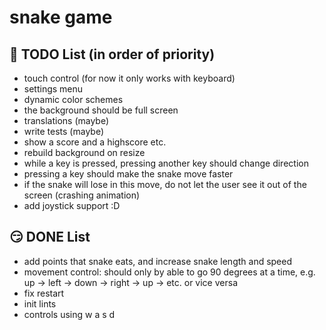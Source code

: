 # snake game

## 🥺 TODO List (in order of priority)
- touch control (for now it only works with keyboard)
- settings menu
- dynamic color schemes
- the background should be full screen 
- translations (maybe)
- write tests (maybe)
- show a score and a highscore etc.
- rebuild background on resize
- while a key is pressed, pressing another key should change direction
- pressing a key should make the snake move faster
- if the snake will lose in this move, do not let the user see it out of the screen (crashing animation)
- add joystick support :D

## 😏 DONE List 
- add points that snake eats, and increase snake length and speed 
- movement control: should only by able to go 90 degrees at a time, e.g. up -> left -> down -> right -> up -> etc. or vice versa
- fix restart
- init lints
- controls using w a s d
